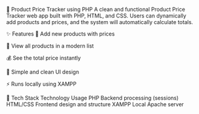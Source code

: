 🛒 Product Price Tracker using PHP
A clean and functional Product Price Tracker web app built with PHP, HTML, and CSS. Users can dynamically add products and prices, and the system will automatically calculate totals.

✨ Features
🧾 Add new products with prices

📃 View all products in a modern list

💰 See the total price instantly

🎨 Simple and clean UI design

⚡ Runs locally using XAMPP

🧰 Tech Stack
Technology	Usage
PHP	Backend processing (sessions)
HTML/CSS	Frontend design and structure
XAMPP	Local Apache server

